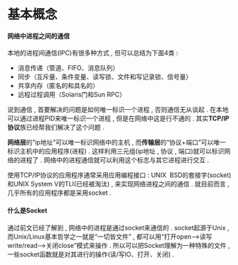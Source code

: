 # 基本概念

#### 网络中进程之间的通信

本地的进程间通信\(IPC\)有很多种方式 , 但可以总结为下面4类 : 

* 消息传递（管道、FIFO、消息队列）
* 同步（互斥量、条件变量、读写锁、文件和写记录锁、信号量）
* 共享内存（匿名的和具名的）
* 远程过程调用（Solaris门和Sun RPC）

说到通信 , 首要解决的问题是如何唯一标识一个进程 , 否则通信无从谈起 . 在本地可以通过进程PID来唯一标识一个进程 , 但是在网络中这是行不通的 . 其实**TCP/IP协议**族已经帮我们解决了这个问题 . 

**网络层**的“ip地址”可以唯一标识网络中的主机 , 而**传输层**的“协议+端口”可以唯一标识主机中的应用程序\(进程\) . 这样利用三元组\(ip地址 , 协议 , 端口\)就可以标识网络的进程了 . 网络中的进程通信就可以利用这个标志与其它进程进行交互 . 

使用TCP/IP协议的应用程序通常采用应用编程接口 : UNIX  BSD的套接字\(socket\)和UNIX System V的TLI\(已经被淘汰\) , 来实现网络进程之间的通信 . 就目前而言 , 几乎所有的应用程序都是采用socket . 

#### 什么是Socket

通过前文已经了解到 , 网络中的进程是通过socket来通信的 . socket起源于Unix , 而Unix/Linux基本哲学之一就是“一切皆文件” , 都可以用“打开open–&gt;读写write/read–&gt;关闭close”模式来操作 . 所以可以把Socket理解为一种特殊的文件 , 一些socket函数就是对其进行的操作\(读/写IO、打开、关闭\) . 





